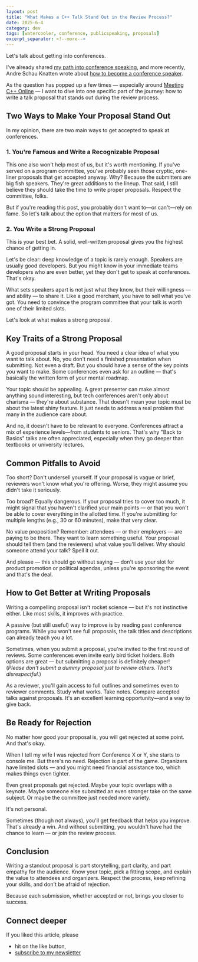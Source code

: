 ```yaml
---
layout: post
title: "What Makes a C++ Talk Stand Out in the Review Process?"
date: 2025-6-4
category: dev
tags: [watercooler, conference, publicspeaking, proposals]
excerpt_separator: <!--more-->
---
```

Let's talk about getting into conferences.

I've already shared [my path into conference speaking](https://www.sandordargo.com/blog/2023/06/28/how-to-get-into-conferences), and more recently, Andre Schau Knatten wrote about [how to become a conference speaker](https://blog.knatten.org/2025/03/28/how-to-become-a-conference-speaker/).

As the question has popped up a few times — especially around [Meeting C++ Online](https://www.meetup.com/meeting-cpp-online/events/307884124/) — I want to dive into one specific part of the journey: how to write a talk proposal that stands out during the review process.

## Two Ways to Make Your Proposal Stand Out

In my opinion, there are two main ways to get accepted to speak at conferences.

### 1. You're Famous and Write a Recognizable Proposal

This one also won't help most of us, but it's worth mentioning. If you've served on a program committee, you've probably seen those cryptic, one-liner proposals that get accepted anyway. Why? Because the submitters are big fish speakers. They're great additions to the lineup. That said, I still believe they should take the time to write proper proposals. Respect the committee, folks.

But if you're reading this post, you probably don't want to—or can't—rely on fame. So let's talk about the option that matters for most of us.

### 2. You Write a Strong Proposal

This is your best bet. A solid, well-written proposal gives you the highest chance of getting in.

Let's be clear: deep knowledge of a topic is rarely enough. Speakers are usually good developers. But you might know in your immediate teams developers who are even better, yet they don't get to speak at conferences. That's okay.

What sets speakers apart is not just what they know, but their willingness — and ability — to share it. Like a good merchant, you have to sell what you've got. You need to convince the program committee that your talk is worth one of their limited slots.

Let's look at what makes a strong proposal.

## Key Traits of a Strong Proposal

A good proposal starts in your head. You need a clear idea of what you want to talk about. No, you don't need a finished presentation when submitting. Not even a draft. But you should have a sense of the key points you want to make. Some conferences even ask for an outline — that's basically the written form of your mental roadmap.

Your topic should be appealing. A great presenter can make almost anything sound interesting, but tech conferences aren't only about charisma — they're about substance. That doesn't mean your topic must be about the latest shiny feature. It just needs to address a real problem that many in the audience care about.

And no, it doesn't have to be relevant to everyone. Conferences attract a mix of experience levels—from students to seniors. That's why "Back to Basics" talks are often appreciated, especially when they go deeper than textbooks or university lectures.

## Common Pitfalls to Avoid

Too short? Don't undersell yourself. If your proposal is vague or brief, reviewers won't know what you're offering. Worse, they might assume you didn't take it seriously.

Too broad? Equally dangerous. If your proposal tries to cover too much, it might signal that you haven't clarified your main points — or that you won't be able to cover everything in the allotted time. If you're submitting for multiple lengths (e.g., 30 or 60 minutes), make that very clear.

No value proposition? Remember: attendees — or their employers — are paying to be there. They want to learn something useful. Your proposal should tell them (and the reviewers) what value you'll deliver. Why should someone attend your talk? Spell it out.

And please — this should go without saying — don't use your slot for product promotion or political agendas, unless you're sponsoring the event and that's the deal.

## How to Get Better at Writing Proposals

Writing a compelling proposal isn't rocket science — but it's not instinctive either. Like most skills, it improves with practice.

A passive (but still useful) way to improve is by reading past conference programs. While you won't see full proposals, the talk titles and descriptions can already teach you a lot.

Sometimes, when you submit a proposal, you're invited to the first round of reviews. Some conferences even invite early bird ticket holders. Both options are great — but submitting a proposal is definitely cheaper!  
(*Please don't submit a dummy proposal just to review others. That's disrespectful.*)

As a reviewer, you'll gain access to full outlines and sometimes even to reviewer comments. Study what works. Take notes. Compare accepted talks against proposals. It's an excellent learning opportunity—and a way to give back.

## Be Ready for Rejection

No matter how good your proposal is, you will get rejected at some point. And that's okay.

When I tell my wife I was rejected from Conference X or Y, she starts to console me. But there's no need. Rejection is part of the game. Organizers have limited slots — and you might need financial assistance too, which makes things even tighter.

Even great proposals get rejected. Maybe your topic overlaps with a keynote. Maybe someone else submitted an even stronger take on the same subject. Or maybe the committee just needed more variety.

It's not personal.

Sometimes (though not always), you'll get feedback that helps you improve. That's already a win. And without submitting, you wouldn't have had the chance to learn — or join the review process.

## Conclusion

Writing a standout proposal is part storytelling, part clarity, and part empathy for the audience. Know your topic, pick a fitting scope, and explain the value to attendees and organizers. Respect the process, keep refining your skills, and don't be afraid of rejection.

Because each submission, whether accepted or not, brings you closer to success.

## Connect deeper

If you liked this article, please 
- hit on the like button,  
- [subscribe to my newsletter](http://eepurl.com/gvcv1j)
